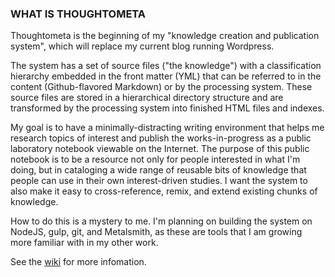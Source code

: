 ### WHAT IS THOUGHTOMETA

Thoughtometa is the beginning of my "knowledge creation and publication system", which will replace my current blog running Wordpress.

The system has a set of source files ("the knowledge") with a classification hierarchy embedded in the front matter (YML) that can be referred to in the content (Github-flavored Markdown) or by the processing system. These source files are stored in a hierarchical directory structure and are transformed by the processing system into finished HTML files and indexes. 

My goal is to have a minimally-distracting writing environment that helps me research topics of interest and publish the works-in-progress as a public laboratory notebook viewable on the Internet. The purpose of this public notebook is to be a resource not only for people interested in what I'm doing, but in cataloging a wide range of reusable bits of knowledge that people can use in their own interest-driven studies. I want the system to also make it easy to cross-reference, remix, and extend existing chunks of knowledge. 

How to do this is a mystery to me. I'm planning on building the system on NodeJS, gulp, git, and Metalsmith, as these are tools that I am growing more familiar with in my other work. 

See the [wiki](/wiki) for more infomation.